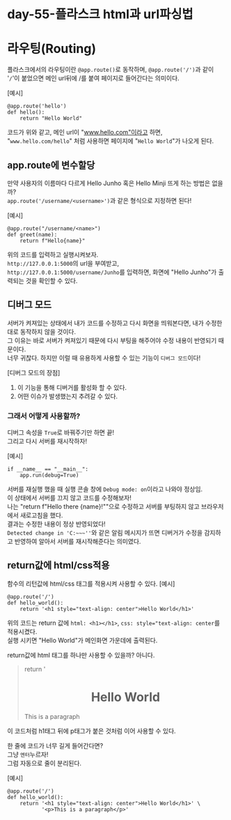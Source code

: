 # day-55-플라스크 html과 url파싱법

# 라우팅(Routing)
플라스크에서의 라우팅이란 `@app.route()`로 동작하며, `@app.route('/')`과 같이 
'`/`'이 붙었으면 메인 url뒤에 /를 붙여 페이지로 들어간다는 의미이다.  

[예시]  
```commandline
@app.route('hello')
def hello():
    return "Hello World"
```  
코드가 위와 같고, 메인 url이 "www.hello.com"이라고 하면, "`www.hello.com/hello`" 처럼 사용하면 
페이지에 "`Hello World`"가 나오게 된다.  


## app.route에 변수할당
만약 사용자의 이름마다 다르게 Hello Junho 혹은 Hello Minji 뜨게 하는 방법은 없을까?  
`app.route('/username/<username>')`과 같은 형식으로 지정하면 된다!  
  
[예시]  
```commandline
@app.route("/username/<name>")
def greet(name):
    return f"Hello{name}"
```   
위의 코드를 입력하고 실행시켜보자.  
`http://127.0.0.1:5000`의 url을 부여받고, `http://127.0.0.1:5000/username/Junho`를 입력하면, 
화면에 "Hello Junho"가 출력되는 것을 확인할 수 있다.  

## 디버그 모드
서버가 켜져있는 상태에서 내가 코드를 수정하고 다시 화면을 띄워본다면, 내가 수정한 대로 동작하지 않을 것이다.  
그 이유는 바로 서버가 켜져있기 때문에 다시 부팅을 해주어야 수정 내용이 반영되기 때문이다.  
너무 귀찮다.  하지만 이럴 때 유용하게 사용할 수 있는 기능이 `디버그 모드`이다!  

[디버그 모드의 장점]  
1. 이 기능을 통해 디버거를 활성화 할 수 있다.
2. 어떤 이슈가 발생했는지 추려갈 수 있다.  

### 그래서 어떻게 사용할까?
디버그 속성을 `True`로 바꿔주기만 하면 끝!  
그리고 다시 서버를 재시작하자!  

[예시]  
```commandline
if __name__ == "__main__":
    app.run(debug=True)
```

서버를 재실행 했을 때 실행 콘솔 창에 `Debug mode: on`이라고 나와야 정상임.  
이 상태에서 서버를 끄지 않고 코드를 수정해보자!  
나는 "return f"Hello there {name}!""으로 수정하고 서버를 부팅하지 않고 브라우저에서 새로고침을 했다.  
결과는 수정한 내용이 정상 반영되었다!  
`Detected change in 'C:~~~''`와 같은 알림 메시지가 뜨면 디버거가 수정을 감지하고 반영하여 알아서 서버를 재시작해준다는 의미였다.  

## return값에 html/css적용
함수의 리턴값에 html/css 태그를 적용시켜 사용할 수 있다.
[예시]  
```commandline
@app.route('/')
def hello_world():
    return '<h1 style="text-align: center">Hello World</h1>'
```  
위의 코드는 return 값에 `html: <h1></h1>`, `css: style="text-align: center`를 적용시켰다.  
실행 시키면 "Hello World"가 메인화면 가운데에 출력된다.  

return값에 html 태그를 하나만 사용할 수 있을까?
아니다.  
> return '<h1 style="text-align: center">Hello World</h1><p>This is a paragraph</p>
  
이 코드처럼 h1태그 뒤에 p태그가 붙은 것처럼 이어 사용할 수 있다.  

한 줄에 코드가 너무 길게 들어간다면?  
그냥 `엔터`누르자!  
그럼 자동으로 줄이 분리된다.  

[예시]  
```commandline
@app.route('/')
def hello_world():
    return '<h1 style="text-align: center">Hello World</h1>' \
           '<p>This is a paragraph</p>'
```  
